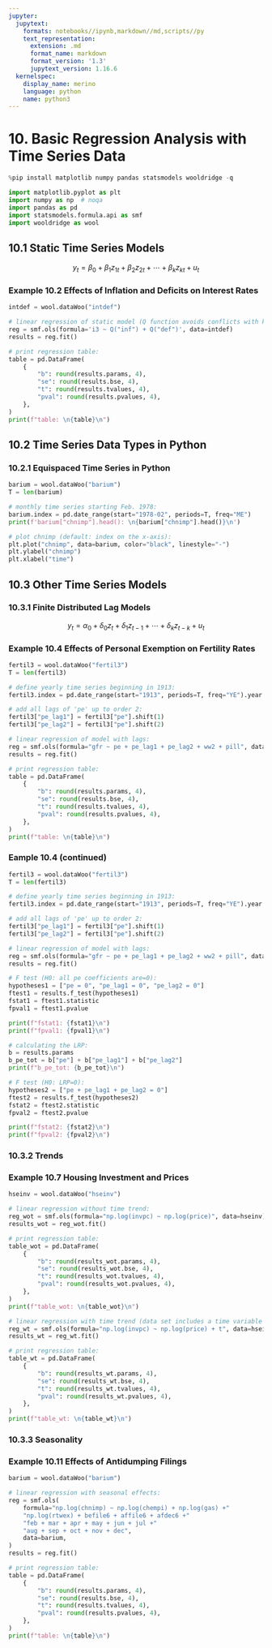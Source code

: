 ```yaml
---
jupyter:
  jupytext:
    formats: notebooks//ipynb,markdown//md,scripts//py
    text_representation:
      extension: .md
      format_name: markdown
      format_version: '1.3'
      jupytext_version: 1.16.6
  kernelspec:
    display_name: merino
    language: python
    name: python3
---
```


# 10. Basic Regression Analysis with Time Series Data

```python
%pip install matplotlib numpy pandas statsmodels wooldridge -q
```

```python
import matplotlib.pyplot as plt
import numpy as np  # noqa
import pandas as pd
import statsmodels.formula.api as smf
import wooldridge as wool
```

## 10.1 Static Time Series Models

$$ y_t = \beta_0 + \beta_1 z_{1t} + \beta_2 z_{2t} + \cdots + \beta_k z_{kt} + u_t $$

### Example 10.2 Effects of Inflation and Deficits on Interest Rates

```python
intdef = wool.dataWoo("intdef")

# linear regression of static model (Q function avoids conflicts with keywords):
reg = smf.ols(formula='i3 ~ Q("inf") + Q("def")', data=intdef)
results = reg.fit()

# print regression table:
table = pd.DataFrame(
    {
        "b": round(results.params, 4),
        "se": round(results.bse, 4),
        "t": round(results.tvalues, 4),
        "pval": round(results.pvalues, 4),
    },
)
print(f"table: \n{table}\n")
```

## 10.2 Time Series Data Types in Python

### 10.2.1 Equispaced Time Series in Python

```python
barium = wool.dataWoo("barium")
T = len(barium)

# monthly time series starting Feb. 1978:
barium.index = pd.date_range(start="1978-02", periods=T, freq="ME")
print(f'barium["chnimp"].head(): \n{barium["chnimp"].head()}\n')
```

```python
# plot chnimp (default: index on the x-axis):
plt.plot("chnimp", data=barium, color="black", linestyle="-")
plt.ylabel("chnimp")
plt.xlabel("time")
```

## 10.3 Other Time Series Models

### 10.3.1 Finite Distributed Lag Models

$$ y_t = \alpha_0 + \delta_0 z_t + \delta_1 z_{t-1} + \cdots + \delta_k z_{t-k} + u_t $$

### Example 10.4 Effects of Personal Exemption on Fertility Rates

```python
fertil3 = wool.dataWoo("fertil3")
T = len(fertil3)

# define yearly time series beginning in 1913:
fertil3.index = pd.date_range(start="1913", periods=T, freq="YE").year

# add all lags of 'pe' up to order 2:
fertil3["pe_lag1"] = fertil3["pe"].shift(1)
fertil3["pe_lag2"] = fertil3["pe"].shift(2)

# linear regression of model with lags:
reg = smf.ols(formula="gfr ~ pe + pe_lag1 + pe_lag2 + ww2 + pill", data=fertil3)
results = reg.fit()

# print regression table:
table = pd.DataFrame(
    {
        "b": round(results.params, 4),
        "se": round(results.bse, 4),
        "t": round(results.tvalues, 4),
        "pval": round(results.pvalues, 4),
    },
)
print(f"table: \n{table}\n")
```

### Eample 10.4 (continued)

```python
fertil3 = wool.dataWoo("fertil3")
T = len(fertil3)

# define yearly time series beginning in 1913:
fertil3.index = pd.date_range(start="1913", periods=T, freq="YE").year

# add all lags of 'pe' up to order 2:
fertil3["pe_lag1"] = fertil3["pe"].shift(1)
fertil3["pe_lag2"] = fertil3["pe"].shift(2)

# linear regression of model with lags:
reg = smf.ols(formula="gfr ~ pe + pe_lag1 + pe_lag2 + ww2 + pill", data=fertil3)
results = reg.fit()

# F test (H0: all pe coefficients are=0):
hypotheses1 = ["pe = 0", "pe_lag1 = 0", "pe_lag2 = 0"]
ftest1 = results.f_test(hypotheses1)
fstat1 = ftest1.statistic
fpval1 = ftest1.pvalue

print(f"fstat1: {fstat1}\n")
print(f"fpval1: {fpval1}\n")
```

```python
# calculating the LRP:
b = results.params
b_pe_tot = b["pe"] + b["pe_lag1"] + b["pe_lag2"]
print(f"b_pe_tot: {b_pe_tot}\n")
```

```python
# F test (H0: LRP=0):
hypotheses2 = ["pe + pe_lag1 + pe_lag2 = 0"]
ftest2 = results.f_test(hypotheses2)
fstat2 = ftest2.statistic
fpval2 = ftest2.pvalue

print(f"fstat2: {fstat2}\n")
print(f"fpval2: {fpval2}\n")
```

### 10.3.2 Trends

### Example 10.7 Housing Investment and Prices

```python
hseinv = wool.dataWoo("hseinv")

# linear regression without time trend:
reg_wot = smf.ols(formula="np.log(invpc) ~ np.log(price)", data=hseinv)
results_wot = reg_wot.fit()

# print regression table:
table_wot = pd.DataFrame(
    {
        "b": round(results_wot.params, 4),
        "se": round(results_wot.bse, 4),
        "t": round(results_wot.tvalues, 4),
        "pval": round(results_wot.pvalues, 4),
    },
)
print(f"table_wot: \n{table_wot}\n")
```

```python
# linear regression with time trend (data set includes a time variable t):
reg_wt = smf.ols(formula="np.log(invpc) ~ np.log(price) + t", data=hseinv)
results_wt = reg_wt.fit()

# print regression table:
table_wt = pd.DataFrame(
    {
        "b": round(results_wt.params, 4),
        "se": round(results_wt.bse, 4),
        "t": round(results_wt.tvalues, 4),
        "pval": round(results_wt.pvalues, 4),
    },
)
print(f"table_wt: \n{table_wt}\n")
```

### 10.3.3 Seasonality

### Example 10.11 Effects of Antidumping Filings

```python
barium = wool.dataWoo("barium")

# linear regression with seasonal effects:
reg = smf.ols(
    formula="np.log(chnimp) ~ np.log(chempi) + np.log(gas) +"
    "np.log(rtwex) + befile6 + affile6 + afdec6 +"
    "feb + mar + apr + may + jun + jul +"
    "aug + sep + oct + nov + dec",
    data=barium,
)
results = reg.fit()

# print regression table:
table = pd.DataFrame(
    {
        "b": round(results.params, 4),
        "se": round(results.bse, 4),
        "t": round(results.tvalues, 4),
        "pval": round(results.pvalues, 4),
    },
)
print(f"table: \n{table}\n")
```
